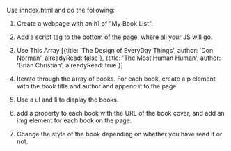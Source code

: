 Use inndex.html and do the following:

1. Create a webpage with an h1 of "My Book List".

2. Add a script tag to the bottom of the page, where all your JS will go.
3. Use This Array
  [{title: 'The Design of EveryDay Things',
   author: 'Don Norman',
   alreadyRead: false
  },
  {title: 'The Most Human Human',
   author: 'Brian Christian',
   alreadyRead: true
  }]

  
4. Iterate through the array of books. For each book, create a p element with the book title and author and append it to the page.
5. Use a ul and li to display the books.
6. add a property to each book with the URL of the book cover, and add an img element for each book on the page.
6. Change the style of the book depending on whether you have read it or not.